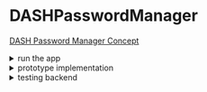 # DASHPasswordManager

[DASH Password Manager Concept](https://docs.google.com/document/d/e/2PACX-1vQ89VBwYm5t59Dg6eZlfoI33Ul5I3hu6EYboM4maz4oLZ8C3Hd2ubsH26JKT9eWhJn4I-OT_rzBAYbf/pub)

<details>
<summary markdown="span">run the app</summary>

- first install ionic:
	- 
	- ``` npm install -g @ionic/cli	``` 

- run inside your browser:
	-
	- you need a terminal or an IDE like webstom, where you have opened to projekt directory
	- ``` cd passwordmanager/ ```
	- ``` npm install ```
	- ``` ionic serve```
	
- run on your phone (only android is considered now):
	-
	- you need to have a working android studio environment on your pc
	- you need a terminal or an IDE like webstom, where you have opened to projekt directory
	- ``` cd passwordmanager/ ```
	- ``` npm install ``` (if you dont have done it before)
	- ``` ionic build ```
	- add in capacitor.config.json path of android studio like: "linuxAndroidStudioPath": "/snap/android-studio/current/android-studio/bin/studio.sh",
	- ``` ionic cap add android ```
	- ``` ionic cap open android ```
	- then android studio will be open and you can start the app on your device or emulator of choice

</details>

<details>
<summary markdown="span">prototype implementation</summary>
	
 - out of scope:
	 - 
	 - sharing passwords. (asymmetric cryptography)
	 - local storage of passwords
	 - fancy user-functionalities (for example, 20-character password without special characters.)
 - what we implement:
	 - 
	 - store Passwords in Dash Drive
	 - multi-device access (we implement with Ionic, so we can easily create Android-, IOS-App and Browser Extension)
	 - GUI with react
 - functionalities to be expected:
	 - 
	 - store passwords
	 - read all stored passwords 
	 - sign in with only one mnemonic
		 - choose between any desired existing identity or create a new one
			 - (We don't want to create a mnemonic, for the same reasons as Whatsdapp, so everything related to money is outsourced.)
	 - cryptographic part
		 - create and get specific hardend key (specify path)
		 - derive symmetric key using sha-512
		 - fill the payload so that it can be AES encrypted
		 - use a random number generator to generate an input vector
		 - symmetric encryption using AES-256-CBC for deriving a symmetric key 
		 - symmetric encryption using AES-256-GCM for contract encryption
 - data contract:
	 - 
	 - owner: to reference data (is implicitly given)
	 - index: for identifying the path for the key.
	 - input vector: for AES-256-GCM
	 - authentication Tag: for AES-256-GCM
	 - encrypted payload
	 - contractId: 7m3ZYqYUyJpYUYbPAgWNBP2fcW6agLRxP9U2c6xfjpGV
	 ```
	{
        "passwordmanager": {
            "indices": [
                {
                    "properties": [
                        {"index": "asc"},
                        {"$ownerId": "asc"}
                    ],
                    "unique": true
                },
                {
                    "properties": [
                        {"$ownerId": "asc"}
                    ]
                }
            ],
            "properties": {
                "inputVector": {
                    "type": "array",
                    "byteArray": true,
                    "minItems": 12,
                    "maxItems": 12
                },
                "authenticationTag": {
                    "type": "array",
                    "byteArray": true,
                    "minItems": 16,
                    "maxItems": 16
                },
                "payload":{
                    "type": "array",
                    "byteArray": true,
                    "minItems": 15,
                    "maxItems": 150
                },
                "index": {
                    "type": "integer",
                    "minimum": 0,
                    "maximum": 2147483000
                }
            },
            "additionalProperties": false,
            "required": ["index", "inputVector", "authenticationTag", "payload"]
           }
         }
	 ```
	 
 - problems we need to address:
	 - 
	 - payload padding
	 - concept for the indexing of the data (which branch of the wallet etc.)
	 - good random number generator / SHA-512, AES-256-CBC implementation
 
 - technologie stack
 	- 
	- ionic with react https://ionicframework.com/docs/react/quickstart
	- https://nodejs.org/api/crypto.html for crypto and rng (also trezor linked this lib in their slip-16)
	- https://www.npmjs.com/package/dash to connect with Dash and for key derivation and so on
 
 - architecture
 	-
	- ![alt text](https://github.com/PanzerknackerR/DASHPasswordManager/blob/main/doc/pictures/prototyp_architecture.png)

</details>

<details>
<summary markdown="span">testing backend</summary>	
Because of Assertion Error Bug you have to test the localstorage via GUI and the drive backend via backendCLI
	
- Localstorage:
	- Look at run the app section above and run the app
	- When creating a password uncheck "upload to drive"!
	- After restarting the app, the saved password should be seen.
- Drive:
        - Go to ``` /passwordmanager ```
        - ``` npm install ```
	- Requirements: Mnemonic with identity!
	- Go to ``` /backendCLI ```
	- run ``` npm install ```
	- run ``` node BackendCLI.js ```
	- When 502 Error while uploading, please restart the CLI
</details>

